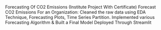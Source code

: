 Forecasting Of CO2 Emissions (Institute Project With Certificate)
Forecast CO2 Emissions For an Organization:
Cleaned the raw data using EDA Technique, Forecasting Plots, Time Series Partition. 
Implemented various Forecasting Algorithm & Built a Final Model
Deployed Through Streamlit
